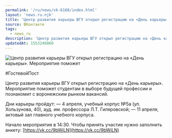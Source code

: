 ```yaml
---
permalink: '/ru/news/vk-6168/index.html'
layout: 'news.ru.njk'
title: 'Центр развития карьеры ВГУ открыл регистрацию на «День карьеры».'
source: ВКонтакте
tags:
  - news_ru
description: 'Центр развития карьеры ВГУ открыл регистрацию на «День карьеры».'
updatedAt: 1553248860
---
```

![Центр развития карьеры ВГУ открыл регистрацию на «День карьеры». Мероприятие поможет](https://sun9-72.userapi.com/impf/c846322/v846322627/1c6f75/gkVWhziJaF4.jpg?size=1280x853&quality=96&sign=bd82c9c5ba56aa21f7176b809466a517&c_uniq_tag=TJKtKUmU3B19iB8s-wcWR4EysS4RhWRa3k5TVRI4n1w&type=album)

#ГостевойПост

Центр развития карьеры ВГУ открыл регистрацию на «День карьеры». Мероприятие поможет студентам в выборе будущей профессии и познакомит с воронежским рынком вакансий.

Дни карьеры пройдут:
— 4 апреля, учебный корпус №5а (ул. Хользунова, 40), ауд. им. профессора Л.Т. Гиляровской;
— 11 апреля, актовый зал главного учебного корпуса.

Начало мероприятия в 14:30.
Чтобы принять участие нужно заполнить анкету: [https://vk.cc/9bWjLN](https://vk.cc/9bWjLN)
